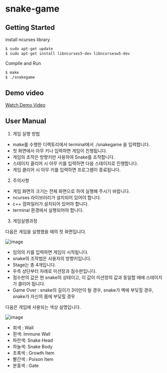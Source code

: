 # snake-game

## Getting Started

install ncurses library

``` bash
$ sudo apt-get update
$ sudo apt-get install libncurses5-dev libncursesw5-dev
```

Compile and Run

``` bash
$ make
$ ./snakegame
```

## Demo video

[Watch Demo Video](https://drive.google.com/file/d/17iT9aE3fNwf8xDlvq0ecXTu83Yf_PYyJ/view?usp=sharing)


## User Manual

1. 게임 실행 방법
- make를 수행한 디렉토리에서 terminal에서 ./snakegame 을 입력합니다.
- 첫 화면에서 아무 키나 입력하면 게임이 진행됩니다.
- 게임의 조작은 방향키만 사용하여 Snake를 조작합니다.
- 스테이지 클리어 시 아무 키를 입력하면 다음 스테이지로 진행합니다.
- 게임 클리어 시 아무 키를 입력하면 프로그램이 종료됩니다.


2. 주의사항
- 게임 화면의 크기는 전체 화면으로 하여 실행해 주시기 바랍니다.
- ncurses 라이브러리가 설치되어 있어야 합니다.
- c++ 컴파일러가 설치되어 있어야 합니다.
- terminal 환경에서 실행되어야 합니다.


3. 게임실행과정

다음은 게임을 실행했을 때의 첫 화면입니다.

![image](https://user-images.githubusercontent.com/39684946/174340230-5f8851e7-fe04-4040-9831-85085086d75f.png)

- 임의의 키를 입력하면 게임이 시작됩니다.
- snake의 조작법은 사용자의 방향키입니다.
- Stage는 총 4개입니다.
- 우측 상단부터 차례로 미션창과 점수판입니다.
- 점수판의 값은 현 snake의 상태이고, 이 값이 미션창의 값과 동일할 때에 스테이지가 클리어 됩니다.
- Game Over : snake의 길이가 3미만이 될 경우, snake가 벽에 부딪힐 경우, snake가 자신의 몸에 부딪힐 경우


다음은 게임에 사용되는 색상 설명입니다.

![image](https://user-images.githubusercontent.com/39684946/174340807-8570f689-f174-4a4f-a662-a5d7dba5ad8e.png)

- 회색 : Wall
- 흰색: Immune Wall
- 파란색: Snake Head
- 하늘색: Snake Body
- 초록색 : Growth Item
- 빨간색 : Poison Item
- 분홍색 : Gate
